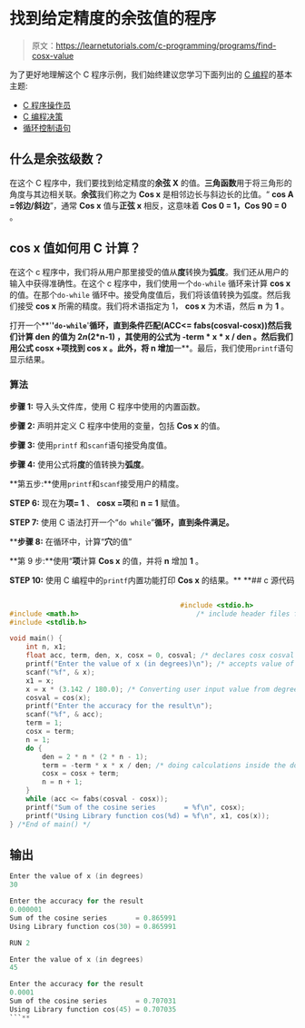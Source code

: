 # 找到给定精度的余弦值的程序

> 原文：<https://learnetutorials.com/c-programming/programs/find-cosx-value>

为了更好地理解这个 C 程序示例，我们始终建议您学习下面列出的 [C 编程](../ "C programming")的基本主题:

*   [C 程序操作员](../../c-programming/operators "C program tokens")
*   [C 编程决策](../../c-programming/decision-making-statements "C programming decision making")
*   [循环控制语句](../../c-programming/loop-control-statements)

## 什么是余弦级数？

在这个 C 程序中，我们要找到给定精度的**余弦 X** 的值。**三角函数**用于将三角形的角度与其边相关联。**余弦**我们称之为 **Cos x** 是相邻边长与斜边长的比值。“ **cos A =邻边/斜边**”，通常 **Cos x** 值与**正弦 x** 相反，这意味着 **Cos 0 = 1，Cos 90 = 0** 。

## cos x 值如何用 C 计算？

在这个 c 程序中，我们将从用户那里接受的值从**度**转换为**弧度**。我们还从用户的输入中获得准确性。在这个 c 程序中，我们使用一个`do-while` 循环来计算 **cos x** 的值。在那个`do-while` 循环中。接受角度值后，我们将该值转换为弧度。然后我们接受 **cos x** 所需的精度。我们将术语指定为 1， **cos x** 为术语，然后 **n** 为 **1** 。

打开一个**'**'`do-while`**'**循环，直到条件匹配(**ACC<= fabs(cosval-cosx)**)然后我们计算 **den** 的值为 **2*n*(2*n-1)** ，其使用的公式为 **-term * x * x / den** 。然后我们用公式 **cosx +项**找到 **cos x** 。此外，将 **n** 增加**一**。最后，我们使用`printf`语句显示结果。

### 算法

**步骤 1:** 导入头文件库，使用 C 程序中使用的内置函数。

**步骤 2:** 声明并定义 C 程序中使用的变量，包括 **Cos x** 的值。

**步骤 3:** 使用`printf` 和`scanf`语句接受角度值。

**步骤 4:** 使用公式将**度**的值转换为**弧度**。

**第五步:**使用`printf`和`scanf`接受用户的精度。

**STEP 6:** 现在为**项= 1** 、 **cosx =项**和 **n = 1** 赋值。

**STEP 7:** 使用 C 语法打开一个“`do while`”**循环，直到条件满足。**

 ****步骤 8:** 在循环中，计算“**穴**的值”

**第 9 步:**使用“**项**计算 **Cos x** 的值，并将 **n** 增加 **1** 。

**STEP 10:** 使用 C 编程中的`printf`内置功能打印 **Cos x** 的结果。**  **## c 源代码

```c

                                          #include <stdio.h>
#include <math.h>                             /* include header files for accessing libraries */
#include <stdlib.h>

void main() {
    int n, x1;
    float acc, term, den, x, cosx = 0, cosval; /* declares cosx cosval etc variables */
    printf("Enter the value of x (in degrees)\n"); /* accepts value of x in degree */
    scanf("%f", & x);
    x1 = x;
    x = x * (3.142 / 180.0); /* Converting user input value from degrees to radians*/
    cosval = cos(x);
    printf("Enter the accuracy for the result\n");
    scanf("%f", & acc);
    term = 1;
    cosx = term;
    n = 1;
    do {
        den = 2 * n * (2 * n - 1);
        term = -term * x * x / den; /* doing calculations inside the do while loop as same as sinx, please refer the sinx program for details */
        cosx = cosx + term;
        n = n + 1;
    }
    while (acc <= fabs(cosval - cosx));
    printf("Sum of the cosine series       = %f\n", cosx);
    printf("Using Library function cos(%d) = %f\n", x1, cos(x));
} /*End of main() */

```

## 输出

```c
Enter the value of x (in degrees)
30

Enter the accuracy for the result
0.000001
Sum of the cosine series       = 0.865991
Using Library function cos(30) = 0.865991

RUN 2

Enter the value of x (in degrees)
45

Enter the accuracy for the result
0.0001
Sum of the cosine series       = 0.707031
Using Library function cos(45) = 0.707035
```**
